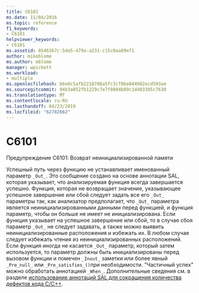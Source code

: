 ```yaml
---
title: C6101
ms.date: 11/04/2016
ms.topic: reference
f1_keywords:
- C6101
helpviewer_keywords:
- C6101
ms.assetid: 8546367c-5de5-479a-a231-c15c0aa89ef1
author: mikeblome
ms.author: mblome
manager: wpickett
ms.workload:
- multiple
ms.openlocfilehash: b6e0c5afb2218788a5fc3cf0be044902ecd593ae
ms.sourcegitcommit: 94b3a052fb1229c7e7f8804b09c1d403385c7630
ms.translationtype: MT
ms.contentlocale: ru-RU
ms.lasthandoff: 04/23/2019
ms.locfileid: "62782662"
---
```

# <a name="c6101"></a>C6101
Предупреждение C6101: Возврат неинициализированной памяти

 Успешный путь через функцию не устанавливает именованный параметр `_Out_`. Это сообщение создано на основе аннотации SAL, которая указывает, что анализируемая функция всегда завершается успешно. Функция, которая не возвращает значение, указывающее успешное завершение или сбой следует задать все его `_Out_` параметры так, как анализатор предполагает, что `_Out_` параметра является неинициализированными данными перед функцией, и функция параметр, чтобы он больше не имеет не инициализирована. Если функция указывает на успешное завершение или сбой, то в случае сбоя параметр `_Out_` не следует задавать, а также можно выявить неинициализированные расположения и избежать их. В любом случае следует избежать чтения из неинициализированных расположений. Если функция иногда не касается `_Out_` параметр, который затем используется, то параметр должны быть инициализированы перед вызовом функции и помечен `_Inout_` заметки или более явный `_Pre_null_` или `_Pre_satisfies_()`при необходимости. "Частичный успех" можно обработать аннотацией `_When_`. Дополнительные сведения см. в разделе [использование аннотаций SAL для сокращения количества дефектов кода C/C++](../code-quality/using-sal-annotations-to-reduce-c-cpp-code-defects.md).
